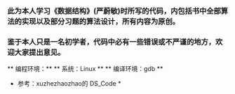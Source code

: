 ### 此为本人学习《数据结构》(严蔚敏)时所写的代码，内包括书中全部算法的实现以及部分习题的算法设计，所有内容为原创。
### 鉴于本人只是一名初学者，代码中必有一些错误或不严谨的地方，欢迎大家提出意见。

** 编程环境：**
** 系统：Linux **
** 编译环境：gdb **

* 参考：xuzhezhaozhao的 DS_Code *

